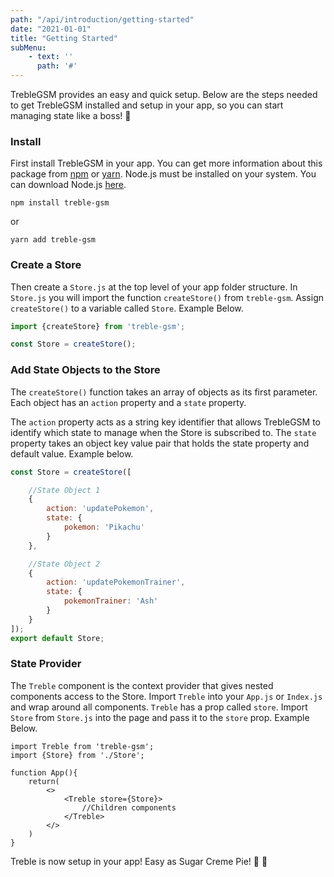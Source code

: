 ```yaml
---
path: "/api/introduction/getting-started"
date: "2021-01-01"
title: "Getting Started"
subMenu: 
    - text: ''
      path: '#'
---
```


TrebleGSM provides an easy and quick setup.  Below are the steps needed to get TrebleGSM installed and setup in your app, so you can start managing state like a boss! 💪

### Install
First install TrebleGSM in your app.  You can get more information about this package from [npm](https://www.npmjs.com/package/treble-gsm/v/2.1.4) or [yarn](https://classic.yarnpkg.com/en/package/treble-gsm). Node.js must be installed on your system. You can download Node.js [here](https://nodejs.org/en/).
```
npm install treble-gsm
```
or
```
yarn add treble-gsm
```

### Create a Store
Then create a `Store.js` at the top level of your app folder structure. In `Store.js` you will import the function `createStore()` from `treble-gsm`.  Assign `createStore()` to a variable called `Store`. Example Below.
```javascript
import {createStore} from 'treble-gsm';

const Store = createStore();
```

### Add State Objects to the Store
The `createStore()` function takes an array of objects as its first parameter.  Each object has an `action` property and a `state` property. 

The `action` property acts as a string key identifier that allows TrebleGSM to identify which state to manage when the Store is subscribed to.  The `state` property takes an object key value pair that holds the state property and default value. Example below.
```javascript
const Store = createStore([

    //State Object 1
    {
        action: 'updatePokemon',
        state: {
            pokemon: 'Pikachu'
        }
    },

    //State Object 2
    {
        action: 'updatePokemonTrainer',
        state: {
            pokemonTrainer: 'Ash'
        }
    }
]);
export default Store;

```

### State Provider
The `Treble` component is the context provider that gives nested components access to the Store. Import `Treble` into your `App.js` or `Index.js` and wrap around all components. `Treble` has a prop called `store`. Import `Store` from `Store.js` into the page and pass it to the `store` prop. Example Below.
```JSX
import Treble from 'treble-gsm';
import {Store} from './Store';

function App(){
    return(
        <>
            <Treble store={Store}>
                //Children components
            </Treble>
        </>
    )
} 
```

Treble is now setup in your app! Easy as Sugar Creme Pie! &#129383; &#x1F929;
